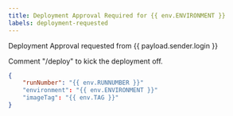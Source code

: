 ```yaml
---
title: Deployment Approval Required for {{ env.ENVIRONMENT }}
labels: deployment-requested
---
```


Deployment Approval requested from {{ payload.sender.login }}

Comment "/deploy" to kick the deployment off.

```json target_payload
{
    "runNumber": "{{ env.RUNNUMBER }}"
    "environment": "{{ env.ENVIRONMENT }}"
    "imageTag": "{{ env.TAG }}"
}
```